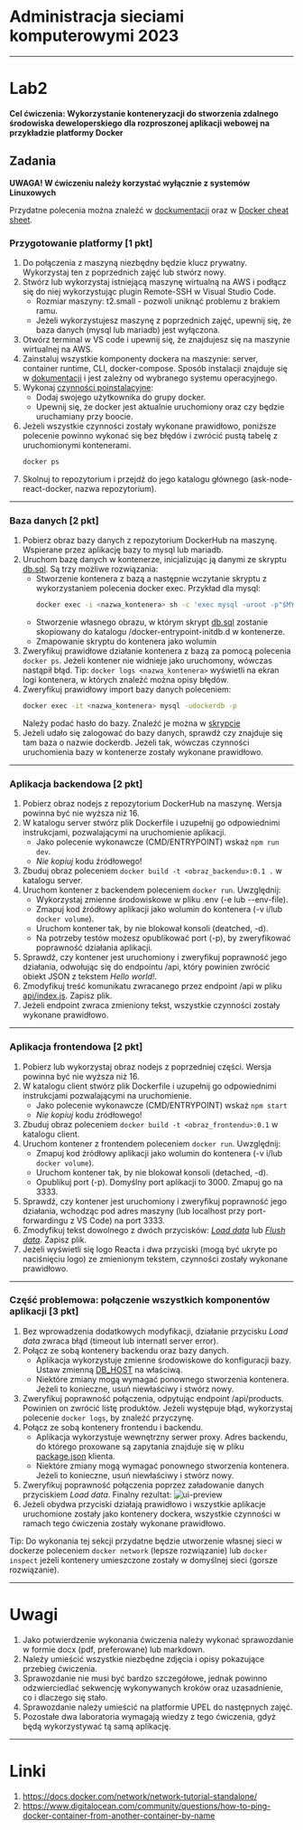 # Administracja sieciami komputerowymi 2023

---

# Lab2
**Cel ćwiczenia: Wykorzystanie konteneryzacji do stworzenia zdalnego środowiska deweloperskiego dla rozproszonej aplikacji webowej na przykładzie platformy Docker**

## Zadania
**UWAGA! W ćwiczeniu należy korzystać wyłącznie z systemów Linuxowych**

Przydatne polecenia można znaleźć w [dockumentacji](https://docs.docker.com/engine/reference/commandline/cli/) oraz w [Docker cheat sheet](https://docs.docker.com/get-started/docker_cheatsheet.pdf).

### Przygotowanie platformy [1 pkt]
1. Do połączenia z maszyną niezbędny będzie klucz prywatny. Wykorzystaj ten z poprzednich zajęć lub stwórz nowy.
2. Stwórz lub wykorzystaj istniejącą maszynę wirtualną na AWS i podłącz się do niej wykorzystując plugin Remote-SSH w Visual Studio Code.
    - Rozmiar maszyny: t2.small - pozwoli uniknąć problemu z brakiem ramu.
    - Jeżeli wykorzystujesz maszynę z poprzednich zajęć, upewnij się, że baza danych (mysql lub mariadb) jest wyłączona.
3. Otwórz terminal w VS code i upewnij się, że znajdujesz się na maszynie wirtualnej na AWS.
4. Zainstaluj wszystkie komponenty dockera na maszynie: server, container runtime, CLI, docker-compose. Sposób instalacji znajduje się w [dokumentacji](https://docs.docker.com/engine/install/) i jest zależny od wybranego systemu operacyjnego.
5. Wykonaj [czynności poinstalacyjne](https://docs.docker.com/engine/install/linux-postinstall/):
    - Dodaj swojego użytkownika do grupy docker.
    - Upewnij się, że docker jest aktualnie uruchomiony oraz czy będzie uruchamiany przy boocie.
6. Jeżeli wszystkie czynności zostały wykonane prawidłowo, poniższe polecenie powinno wykonać się bez błędów i zwrócić pustą tabelę z uruchomionymi kontenerami.
    ```bash
    docker ps
    ```
7. Skolnuj to repozytorium i przejdź do jego katalogu głównego (ask-node-react-docker, nazwa repozytorium).

---

### Baza danych [2 pkt]
1. Pobierz obraz bazy danych z repozytorium DockerHub na maszynę. Wspierane przez aplikację bazy to mysql lub mariadb.
2. Uruchom bazę danych w kontenerze, inicjalizując ją danymi ze skryptu [db.sql](/db/db.sql). Są trzy możliwe rozwiązania:
    - Stworzenie kontenera z bazą a następnie wczytanie skryptu z wykorzystaniem polecenia docker exec. Przykład dla mysql:
        ```bash
        docker exec -i <nazwa_kontenera> sh -c 'exec mysql -uroot -p"$MYSQL_ROOT_PASSWORD"' < /path/to/db.sql
        ```
    - Stworzenie własnego obrazu, w którym skrypt [db.sql](/db/db.sql) zostanie skopiowany do katalogu /docker-entrypoint-initdb.d w kontenerze.
    - Zmapowanie skryptu do kontenera jako wolumin
3. Zweryfikuj prawidłowe działanie kontenera z bazą za pomocą polecenia `docker ps`. Jeżeli kontener nie widnieje jako uruchomony, wówczas nastąpił błąd. Tip: `docker logs <nazwa_kontenera>` wyświetli na ekran logi kontenera, w których znaleźć można opisy błędów.
4. Zweryfikuj prawidłowy import bazy danych poleceniem:
    ```bash
    docker exec -it <nazwa_kontenera> mysql -udockerdb -p
    ```
    Należy podać hasło do bazy. Znaleźć je można w [skrypcie](/db/db.sql#L19)
5. Jeżeli udało się zalogować do bazy danych, sprawdź czy znajduje się tam baza o nazwie dockerdb. Jeżeli tak, wówczas czynności uruchomienia bazy w kontenerze zostały wykonane prawidłowo.

---

### Aplikacja backendowa [2 pkt]
1. Pobierz obraz nodejs z repozytorium DockerHub na maszynę. Wersja powinna być nie wyższa niż 16.
2. W katalogu server stwórz plik Dockerfile i uzupełnij go odpowiednimi instrukcjami, pozwalającymi na uruchomienie aplikacji.
    - Jako polecenie wykonawcze (CMD/ENTRYPOINT) wskaż `npm run dev`.
    - _Nie kopiuj_ kodu źródłowego!
3. Zbuduj obraz poleceniem `docker build -t <obraz_backendu>:0.1 .` w katalogu server.
4. Uruchom kontener z backendem poleceniem `docker run`. Uwzględnij:
    - Wykorzystaj zmienne środowiskowe w pliku .env (-e lub --env-file).
    - Zmapuj kod źródłowy aplikacji jako wolumin do kontenera (-v i/lub `docker volume`).
    - Uruchom kontener tak, by nie blokował konsoli (deatched, -d).
    - Na potrzeby testów możesz opublikować port (-p), by zweryfikować poprawność działania aplikacji.
5. Sprawdź, czy kontener jest uruchomiony i zweryfikuj poprawność jego działania, odwołując się do endpointu /api, który powinien zwrócić obiekt JSON z tekstem _Hello world!_.
6. Zmodyfikuj treść komunikatu zwracanego przez endpoint /api w pliku [api/index.js](/server/src/api/index.js#L8). Zapisz plik.
7. Jeżeli endpoint zwraca zmieniony tekst, wszystkie czynności zostały wykonane prawidłowo.

---

### Aplikacja frontendowa [2 pkt]
1. Pobierz lub wykorzystaj obraz nodejs z poprzedniej części. Wersja powinna być nie wyższa niż 16.
2. W katalogu client stwórz plik Dockerfile i uzupełnij go odpowiednimi instrukcjami pozwalającymi na uruchomienie.
    - Jako polecenie wykonawcze (CMD/ENTRYPOINT) wskaż `npm start`
    - _Nie kopiuj_ kodu źródłowego!
3. Zbuduj obraz poleceniem `docker build -t <obraz_frontendu>:0.1` w katalogu client.
4. Uruchom kontener z frontendem poleceniem `docker run`. Uwzględnij:
    - Zmapuj kod źródłowy aplikacji jako wolumin do kontenera (-v i/lub `docker volume`).
    - Uruchom kontener tak, by nie blokował konsoli (detached, -d).
    - Opublikuj port (-p). Domyślny port aplikacji to 3000. Zmapuj go na 3333.
5. Sprawdź, czy kontener jest uruchomiony i zweryfikuj poprawność jego działania, wchodząc pod adres maszyny (lub localhost przy port-forwardingu z VS Code) na port 3333.
6. Zmodyfikuj tekst dowolnego z dwóch przycisków: [_Load data_](/client/src/components/Layout/Layout.jsx#L64) lub [_Flush data_](/client/src/components/Layout/Layout.jsx#L65). Zapisz plik.
7. Jeżeli wyświetli się logo Reacta i dwa przyciski (mogą być ukryte po naciśnięciu logo) ze zmienionym tekstem, czynności zostały wykonane prawidłowo.

---

### Część problemowa: połączenie wszystkich komponentów aplikacji [3 pkt]
1. Bez wprowadzenia dodatkowych modyfikacji, działanie przycisku _Load data_ zwraca błąd (timeout lub internatl server error).
2. Połącz ze sobą kontenery backendu oraz bazy danych.
    - Aplikacja wykorzystuje zmienne środowiskowe do konfiguracji bazy. Ustaw zmienną [DB_HOST](/server/.env#L7) na właściwą.
    - Niektóre zmiany mogą wymagać ponownego stworzenia kontenera. Jeżeli to konieczne, usuń niewłaściwy i stwórz nowy.
3. Zweryfikuj poprawność połączenia, odpytując endpoint /api/products. Powinien on zwrócić listę produktów. Jeżeli występuje błąd, wykorzystaj polecenie `docker logs`, by znaleźć przyczynę.
4. Połącz ze sobą kontenery frontendu i backendu.
    - Aplikacja wykorzystuje wewnętrzny serwer proxy. Adres backendu, do którego proxowane są zapytania znajduje się w pliku [package.json](/client/package.json#L5) klienta.
    - Niektóre zmiany mogą wymagać ponownego stworzenia kontenera. Jeżeli to konieczne, usuń niewłaściwy i stwórz nowy.
5. Zweryfikuj poprawność połączenia poprzez załadowanie danych przyciskiem _Load data_. Finalny rezultat:
    ![ui-preview](res/ui-preview.jpg)
6. Jeżeli obydwa przyciski działają prawidłowo i wszystkie aplikacje uruchomione zostały jako kontenery dockera, wszystkie czynności w ramach tego ćwiczenia zostały wykonane prawidłowo.

Tip: Do wykonania tej sekcji przydatne będzie utworzenie własnej sieci w dockerze poleceniem `docker network` (lepsze rozwiązanie) lub `docker inspect` jeżeli kontenery umieszczone zostały w domyślnej sieci (gorsze rozwiązanie).

---

# Uwagi
1. Jako potwierdzenie wykonania ćwiczenia należy wykonać sprawozdanie w formie docx (pdf, preferowane) lub markdown.
2. Należy umieścić wszystkie niezbędne zdjęcia i opisy pokazujące przebieg ćwiczenia.
3. Sprawozdanie nie musi być bardzo szczegółowe, jednak powinno odzwierciedlać sekwencję wykonywanych kroków oraz uzasadnienie, co i dlaczego się stało.
4. Sprawozdanie należy umieścić na platformie UPEL do następnych zajęć.
5. Pozostałe dwa laboratoria wymagają wiedzy z tego ćwiczenia, gdyż będą wykorzystywać tą samą aplikację.

---

# Linki
1. https://docs.docker.com/network/network-tutorial-standalone/
2. https://www.digitalocean.com/community/questions/how-to-ping-docker-container-from-another-container-by-name